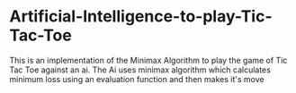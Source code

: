 # Artificial-Intelligence-to-play-Tic-Tac-Toe
This is an implementation of the Minimax Algorithm to play the game of  Tic Tac Toe against an ai.  The Ai uses minimax algorithm which calculates minimum loss using an evaluation function and then makes it's move
